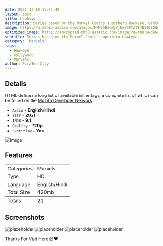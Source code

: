 ```yaml
---
date: 2021-12-10 13:24:49
layout: post
title: Hawkeye
description: Series based on the Marvel Comics superhero Hawkeye, centering on the adventures of Young Avenger, Kate M. Bishop, who took on the role after the original Avenger, Clint Barton.
image: https://m.media-amazon.com/images/M/MV5BZGRjYjNmYmQtZTI4NS00ZGQwLTg1YzQtMzJkOWJmYTNkODJmXkEyXkFqcGdeQXVyNTA3MTU2MjE@._V1_FMjpg_UX1000_.jpg
optimized_image: https://encrypted-tbn0.gstatic.com/images?q=tbn:ANd9GcSA8hEG8pkEJ9wUJkYows1WKRoJ8EaNTjI6_w&usqp=CAU
subtitle: Series based on the Marvel Comics superhero Hawkeye.
category: 'Marvels'
tags:
  - Hawkeye
  - Hollywood
  - Marvels
author: PiraTed City
---
```


## Details

HTML defines a long list of available inline tags, a complete list of which can be found on the [Mozilla Developer Network](https://developer.mozilla.org/en-US/docs/Web/HTML/Element).

- ``Audio`` - **English**/**Hindi**
- ``Year`` - **2021**
- ``IMDB`` - **9.1**
- ``Quality`` - **720p**
- ``Subtitles`` - **Yes**


![image]({https://img.shields.io/badge/Telegram-2CA5E0?style=for-the-badge&logo=telegram&logoColor=white})

## Features

<table>
  <thead>
  </thead>
  <tfoot>
    <tr>
      <td>Totals</td>
      <td>21</td>    
    </tr>
  </tfoot>
  <tbody>
    <tr>
      <td>Categories</td>
      <td>Marvels</td>    
    </tr>
    <tr>
      <td>Type</td>
      <td>HD</td>    
    </tr>
    <tr>
      <td>Language</td>
      <td>English/Hindi</td>  
    </tr>
   <tr>
      <td>Total Size</td>
      <td>420mb</td>   
    </tr>
  </tbody>
</table>


## Screenshots

![placeholder](https://encrypted-tbn0.gstatic.com/images?q=tbn:ANd9GcSYdsP-i1VdjZONvXkHp47f52JBuL4lKl4R4A&usqp=CAU "Large example image")
![placeholder](https://encrypted-tbn0.gstatic.com/images?q=tbn:ANd9GcSpP78Lag_WxO-lnHM-Fk-n2ijk2dRmMl3hSQ&usqp=CAU "Medium example image")
![placeholder](https://encrypted-tbn0.gstatic.com/images?q=tbn:ANd9GcRdZTxJWlqvzOs94jHfMhfG5VKcnffIFdWmhA&usqp=CAU "Small example image")
![placeholder](https://encrypted-tbn0.gstatic.com/images?q=tbn:ANd9GcR6dbcoCjujFyUgviP6U6wvs1CWQ8BPTozJeQ&usqp=CAU "Small example image")


Thanks For Visit Here 😊❤️

